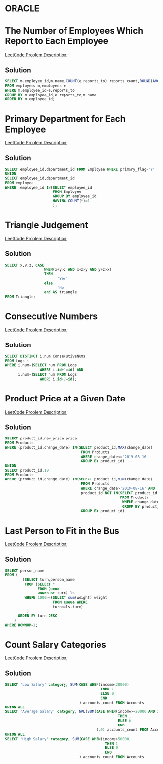 # ORACLE 

# The Number of Employees Which Report to Each Employee
[LeetCode Problem Description](https://leetcode.com/problems/the-number-of-employees-which-report-to-each-employee/description/?envType=study-plan-v2&envId=top-sql-50);
## Solution
```sql
SELECT m.employee_id,m.name,COUNT(e.reports_to) reports_count,ROUND(AVG(e.age)) average_age
FROM employees m,employees e
WHERE m.employee_id=e.reports_to
GROUP BY m.employee_id,e.reports_to,m.name
ORDER BY m.employee_id;
```

# Primary Department for Each Employee
[LeetCode Problem Description](https://leetcode.com/problems/primary-department-for-each-employee/description/?envType=study-plan-v2&envId=top-sql-50);
## Solution
```sql
SELECT employee_id,department_id FROM Employee WHERE primary_flag='Y'
UNION
SELECT employee_id,department_id
FROM employee
WHERE  employee_id IN(SELECT employee_id
                      FROM Employee
                      GROUP BY employee_id
                      HAVING COUNT(*)=1
                      );
```

# Triangle Judgement
[LeetCode Problem Description](https://leetcode.com/problems/triangle-judgement/description/?envType=study-plan-v2&envId=top-sql-50);
## Solution
```sql
SELECT x,y,z, CASE
                  WHEN(x+y>z AND x+z>y AND y+z>x)
                  THEN
                        'Yes'
                  else
                        'No'
                  end AS triangle 
FROM Triangle;
```

# Consecutive Numbers
[LeetCode Problem Description](https://leetcode.com/problems/consecutive-numbers/description/?envType=study-plan-v2&envId=top-sql-50);
## Solution
```sql
SELECT DISTINCT i.num ConsecutiveNums
FROM Logs i
WHERE i.num=(SELECT num FROM Logs 
                WHERE i.id+1=id) AND 
      i.num=(SELECT num FROM Logs
                WHERE i.id+2=id);
```

# Product Price at a Given Date
[LeetCode Problem Description](https://leetcode.com/problems/product-price-at-a-given-date/description/?envType=study-plan-v2&envId=top-sql-50);
## Solution
```sql
SELECT product_id,new_price price
FROM Products
WHERE (product_id,change_date) IN(SELECT product_id,MAX(change_date)
                                   FROM Products
                                   WHERE change_date<='2019-08-16'
                                   GROUP BY product_id)
UNION
SELECT product_id,10
FROM Products
WHERE (product_id,change_date) IN(SELECT product_id,MIN(change_date)
                                   FROM Products
                                   WHERE change_date>'2019-08-16' AND 
                                   product_id NOT IN(SELECT product_id
                                                     FROM Products
                                                      WHERE change_date<='2019-08-16'
                                                      GROUP BY product_id) 
                                   GROUP BY product_id)
```

# Last Person to Fit in the Bus
[LeetCode Problem Description](https://leetcode.com/problems/last-person-to-fit-in-the-bus/description/?envType=study-plan-v2&envId=top-sql-50);
## Solution
```sql
SELECT person_name
FROM (
        (SELECT turn,person_name
         FROM (SELECT *
               FROM Queue
               ORDER BY turn) ls
         WHERE 1000>=(SELECT sum(weight) weight
                      FROM queue WHERE
                      turn<=ls.turn)
          )
      ORDER BY turn DESC
    )
WHERE ROWNUM=1;
```

# Count Salary Categories
[LeetCode Problem Description](https://leetcode.com/problems/count-salary-categories/description/?envType=study-plan-v2&envId=top-sql-50);
## Solution
```sql
SELECT 'Low Salary' category, SUM(CASE WHEN(income<20000)
                                            THEN 1
                                            ELSE 0
                                            END
                                  ) accounts_count FROM Accounts
UNION ALL
SELECT 'Average Salary' category, NVL(SUM(CASE WHEN(income>=20000 AND income<=50000)
                                                    THEN 1
                                                    ELSE 0
                                                    END
                                          ),0) accounts_count FROM Accounts
UNION ALL
SELECT 'High Salary' category, SUM(CASE WHEN(income>50000)
                                              THEN 1
                                              ELSE 0
                                              END
                                  ) accounts_count FROM Accounts
```
